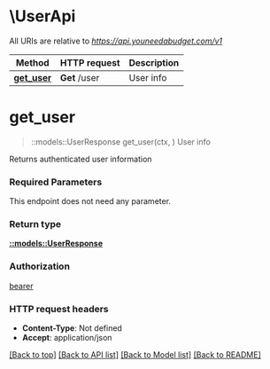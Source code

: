 # \UserApi

All URIs are relative to *https://api.youneedabudget.com/v1*

Method | HTTP request | Description
------------- | ------------- | -------------
[**get_user**](UserApi.md#get_user) | **Get** /user | User info


# **get_user**
> ::models::UserResponse get_user(ctx, )
User info

Returns authenticated user information

### Required Parameters
This endpoint does not need any parameter.

### Return type

[**::models::UserResponse**](UserResponse.md)

### Authorization

[bearer](../README.md#bearer)

### HTTP request headers

 - **Content-Type**: Not defined
 - **Accept**: application/json

[[Back to top]](#) [[Back to API list]](../README.md#documentation-for-api-endpoints) [[Back to Model list]](../README.md#documentation-for-models) [[Back to README]](../README.md)

